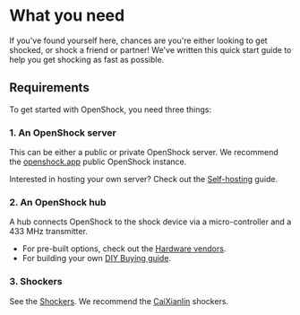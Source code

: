 
# What you need

If you've found yourself here, chances are you're either looking to get shocked, or shock a friend or partner! We've written this quick start guide to help you get shocking as fast as possible.

## Requirements

To get started with OpenShock, you need three things:

### 1. An OpenShock server

This can be either a public or private OpenShock server. We recommend the [openshock.app](https://openshock.app) public OpenShock instance.

Interested in hosting your own server? Check out the [Self-hosting](../guides/selfhosting/index.md) guide.

### 2. An OpenShock hub

A hub connects OpenShock to the shock device via a micro-controller and a 433 MHz transmitter.

- For pre-built options, check out the [Hardware vendors](../vendors/hardware/index.md).
- For building your own [DIY Buying guide](../diy/hardware-buying.md).

### 3. Shockers

See the [Shockers](../hardware/shockers/index.md). We recommend the [CaiXianlin](../hardware/shockers/caixianlin.md) shockers.